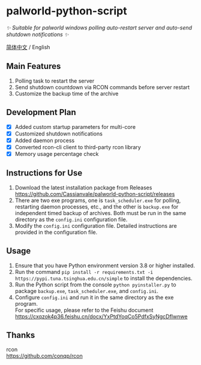# palworld-python-script

_✨ Suitable for palworld windows polling auto-restart server and auto-send shutdown notifications ✨_

[简体中文](./README.md) / English  

## Main Features  

1. Polling task to restart the server  
2. Send shutdown countdown via RCON commands before server restart  
3. Customize the backup time of the archive  

## Development Plan  

- [x] Added custom startup parameters for multi-core  
- [x] Customized shutdown notifications  
- [x] Added daemon process  
- [x] Converted rcon-cli client to third-party rcon library  
- [x] Memory usage percentage check  

## Instructions for Use  
 
1. Download the latest installation package from Releases  
https://github.com/Cassianvale/palworld-python-script/releases  
2. There are two exe programs, one is `task_scheduler.exe` for polling, restarting daemon processes, etc., and the other is `backup.exe` for independent timed backup of archives. Both must be run in the same directory as the `config.ini` configuration file.  
3. Modify the `config.ini` configuration file. Detailed instructions are provided in the configuration file.  

## Usage  

1. Ensure that you have Python environment version 3.8 or higher installed.  
2. Run the command `pip install -r requirements.txt -i https://pypi.tuna.tsinghua.edu.cn/simple` to install the dependencies.  
3. Run the Python script from the console `python pyinstaller.py` to package `backup.exe`, `task_scheduler.exe`, and `config.ini`.
4. Configure `config.ini` and run it in the same directory as the exe program.  
For specific usage, please refer to the Feishu document  
https://cxqzok4p36.feishu.cn/docx/YxPtdYoqCo5PdfxSyNgcDfIwnwe  

## Thanks  
rcon  
https://github.com/conqp/rcon  